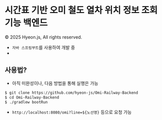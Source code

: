 # 시간표 기반 오미 철도 열차 위치 정보 조회 기능 백엔드
© 2025 Hyeon.js, All rights reserved.

- `자바 스프링부트`를 사용하여 개발 중
- 
## 사용법?
- 아직 미완성이나, 다음 방법을 통해 실행은 가능
```sh
$ git clone https://github.com/hyeon-js/Omi-Railway-Backend
$ cd Omi-Railway-Backend
$ ./gradlew bootRun
```
- `http://localhost:8080/omi?line=${노선명}` 등으로 요청 가능
